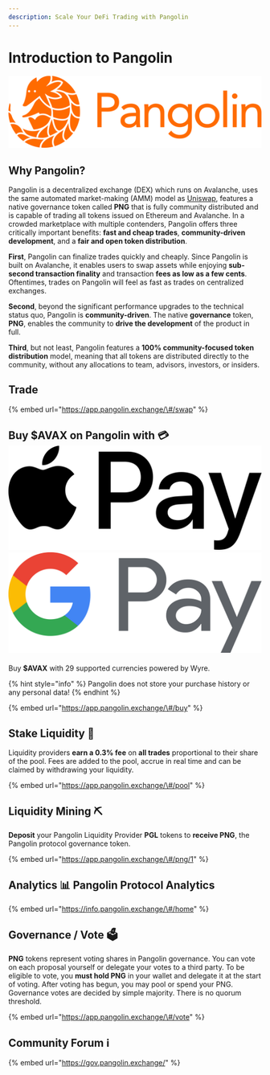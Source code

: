 ```yaml
---
description: Scale Your DeFi Trading with Pangolin
---
```


# Introduction to Pangolin

![](.gitbook/assets/logo.svg)

## Why Pangolin?

Pangolin is a decentralized exchange \(DEX\) which runs on Avalanche, uses the same automated market-making \(AMM\) model as [Uniswap](https://docs.uniswap.org/protocol/V2/concepts/protocol-overview/how-uniswap-works), features a native governance token called **PNG** that is fully community distributed and is capable of trading all tokens issued on Ethereum and Avalanche. In a crowded marketplace with multiple contenders, Pangolin offers three critically important benefits: **fast and cheap trades**, **community-driven development**, and a **fair and open token distribution**.

**First**, Pangolin can finalize trades quickly and cheaply. Since Pangolin is built on Avalanche, it enables users to swap assets while enjoying **sub-second transaction finality** and transaction **fees as low as a few cents**. Oftentimes, trades on Pangolin will feel as fast as trades on centralized exchanges. 

**Second**, beyond the significant performance upgrades to the technical status quo, Pangolin is **community-driven**. The native **governance** token, **PNG**, enables the community to **drive the development** of the product in full. 

**Third**, but not least, Pangolin features a **100% community-focused token distribution** model, meaning that all tokens are distributed directly to the community, without any allocations to team, advisors, investors, or insiders.

## **Trade**

{% embed url="https://app.pangolin.exchange/\#/swap" %}

## Buy $AVAX on Pangolin with 💳![](.gitbook/assets/pay.png)![](.gitbook/assets/google-pay.png) 

Buy **$AVAX** with 29 supported currencies powered by Wyre. 

{% hint style="info" %}
Pangolin does not store your purchase history or any personal data!
{% endhint %}

{% embed url="https://app.pangolin.exchange/\#/buy" %}

## Stake Liquidity 🥩 

Liquidity providers **earn a 0.3% fee** on **all trades** proportional to their share of the pool. Fees are added to the pool, accrue in real time and can be claimed by withdrawing your liquidity.

{% embed url="https://app.pangolin.exchange/\#/pool" %}

## Liquidity Mining ⛏ 

**Deposit** your Pangolin Liquidity Provider **PGL** tokens to **receive PNG**, the Pangolin protocol governance token.

{% embed url="https://app.pangolin.exchange/\#/png/1" %}

## Analytics 📊 Pangolin Protocol Analytics

{% embed url="https://info.pangolin.exchange/\#/home" %}

## Governance / Vote 🗳 

**PNG** tokens represent voting shares in Pangolin governance. You can vote on each proposal yourself or delegate your votes to a third party. To be eligible to vote, you **must hold PNG** in your wallet and delegate it at the start of voting. After voting has begun, you may pool or spend your PNG. Governance votes are decided by simple majority. There is no quorum threshold.

{% embed url="https://app.pangolin.exchange/\#/vote" %}

## Community Forum ℹ 

{% embed url="https://gov.pangolin.exchange/" %}



